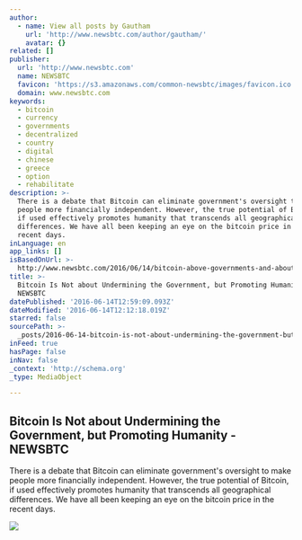 ```yaml
---
author:
  - name: View all posts by Gautham
    url: 'http://www.newsbtc.com/author/gautham/'
    avatar: {}
related: []
publisher:
  url: 'http://www.newsbtc.com'
  name: NEWSBTC
  favicon: 'https://s3.amazonaws.com/common-newsbtc/images/favicon.ico'
  domain: www.newsbtc.com
keywords:
  - bitcoin
  - currency
  - governments
  - decentralized
  - country
  - digital
  - chinese
  - greece
  - option
  - rehabilitate
description: >-
  There is a debate that Bitcoin can eliminate government's oversight to make
  people more financially independent. However, the true potential of Bitcoin,
  if used effectively promotes humanity that transcends all geographical
  differences. We have all been keeping an eye on the bitcoin price in the
  recent days.
inLanguage: en
app_links: []
isBasedOnUrl: >-
  http://www.newsbtc.com/2016/06/14/bitcoin-above-governments-and-about-humanity/
title: >-
  Bitcoin Is Not about Undermining the Government, but Promoting Humanity -
  NEWSBTC
datePublished: '2016-06-14T12:59:09.093Z'
dateModified: '2016-06-14T12:12:18.019Z'
starred: false
sourcePath: >-
  _posts/2016-06-14-bitcoin-is-not-about-undermining-the-government-but-promoti.md
inFeed: true
hasPage: false
inNav: false
_context: 'http://schema.org'
_type: MediaObject

---
```

<article style=""><h1>Bitcoin Is Not about Undermining the Government, but Promoting Humanity - NEWSBTC</h1><p>There is a debate that Bitcoin can eliminate government's oversight to make people more financially independent. However, the true potential of Bitcoin, if used effectively promotes humanity that transcends all geographical differences. We have all been keeping an eye on the bitcoin price in the recent days.</p><img src="http://s3.amazonaws.com/main-newsbtc-images/2016/06/14120725/humanity.jpg" /></article>